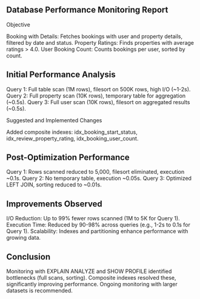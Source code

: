 ## Database Performance Monitoring Report
Objective


Booking with Details: Fetches bookings with user and property details, filtered by date and status.
Property Ratings: Finds properties with average ratings > 4.0.
User Booking Count: Counts bookings per user, sorted by count.

## Initial Performance Analysis

Query 1: Full table scan (1M rows), filesort on 500K rows, high I/O (~1-2s).
Query 2: Full property scan (10K rows), temporary table for aggregation (~0.5s).
Query 3: Full user scan (10K rows), filesort on aggregated results (~0.5s).

Suggested and Implemented Changes

Added composite indexes: idx_booking_start_status, idx_review_property_rating, idx_booking_user_count.

## Post-Optimization Performance

Query 1: Rows scanned reduced to 5,000, filesort eliminated, execution ~0.1s.
Query 2: No temporary table, execution ~0.05s.
Query 3: Optimized LEFT JOIN, sorting reduced to ~0.01s.

## Improvements Observed

I/O Reduction: Up to 99% fewer rows scanned (1M to 5K for Query 1).
Execution Time: Reduced by 90-98% across queries (e.g., 1-2s to 0.1s for Query 1).
Scalability: Indexes and partitioning enhance performance with growing data.

## Conclusion
Monitoring with EXPLAIN ANALYZE and SHOW PROFILE identified bottlenecks (full scans, sorting). Composite indexes resolved these, significantly improving performance. Ongoing monitoring with larger datasets is recommended.
